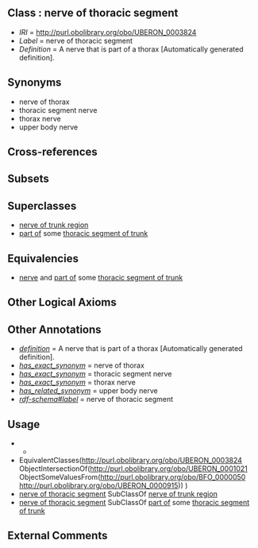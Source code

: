 
## Class : nerve of thoracic segment

 * *IRI* = http://purl.obolibrary.org/obo/UBERON_0003824
 * *Label* = nerve of thoracic segment
 * *Definition* = A nerve that is part of a thorax [Automatically generated definition].

## Synonyms

 * nerve of thorax
 * thoracic segment nerve
 * thorax nerve
 * upper body nerve

## Cross-references


## Subsets


## Superclasses

 * [nerve of trunk region](../../UBERON/39/UBERON_0003439.md)
 * [part of](../../BFO/50/BFO_0000050.md) some [thoracic segment of trunk](../../UBERON/15/UBERON_0000915.md)

## Equivalencies

 * [nerve](../../UBERON/21/UBERON_0001021.md) and [part of](../../BFO/50/BFO_0000050.md) some [thoracic segment of trunk](../../UBERON/15/UBERON_0000915.md)

## Other Logical Axioms


## Other Annotations

 * *[definition](../../IAO/15/IAO_0000115.md)* = A nerve that is part of a thorax [Automatically generated definition].
 * *[has_exact_synonym](../../ym/oboInOwl#hasExactSynonym.md)* = nerve of thorax
 * *[has_exact_synonym](../../ym/oboInOwl#hasExactSynonym.md)* = thoracic segment nerve
 * *[has_exact_synonym](../../ym/oboInOwl#hasExactSynonym.md)* = thorax nerve
 * *[has_related_synonym](../../ym/oboInOwl#hasRelatedSynonym.md)* = upper body nerve
 * *[rdf-schema#label](../../el/rdf-schema#label.md)* = nerve of thoracic segment

## Usage

 * -
 * EquivalentClasses(<http://purl.obolibrary.org/obo/UBERON_0003824> ObjectIntersectionOf(<http://purl.obolibrary.org/obo/UBERON_0001021> ObjectSomeValuesFrom(<http://purl.obolibrary.org/obo/BFO_0000050> <http://purl.obolibrary.org/obo/UBERON_0000915>)) )
 * [nerve of thoracic segment](../../UBERON/24/UBERON_0003824.md) SubClassOf [nerve of trunk region](../../UBERON/39/UBERON_0003439.md)
 * [nerve of thoracic segment](../../UBERON/24/UBERON_0003824.md) SubClassOf [part of](../../BFO/50/BFO_0000050.md) some [thoracic segment of trunk](../../UBERON/15/UBERON_0000915.md)

## External Comments

